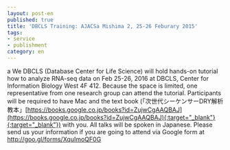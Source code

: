 ```yaml
---
layout: post-en
published: true
title: 'DBCLS Training: AJACSa Mishima 2, 25-26 Feburary 2015'
tags:
- service
- publishment
category: en
---
```

a
We DBCLS (Database Center for Life Science) will hold hands-on tutorial how to analyze RNA-seq data on Feb 25-26, 2016 at DBCLS, Center for Information Biology West 4F 412. Because the space is limited, one representative from one research group can attend the tutorial. Participants will be required to have Mac and the text book (「次世代シーケンサーDRY解析教本」[https://books.google.co.jp/books?id=ZujwCgAAQBAJ](https://books.google.co.jp/books?id=ZujwCgAAQBAJ){:target="_blank"}{:target="_blank"}) with you. All talks will be spoken in Japanese. Please send us your information
if you are going to attend via Google form at http://goo.gl/forms/XquImoQF0G